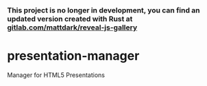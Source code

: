 ### This project is no longer in development, you can find an updated version created with Rust at [gitlab.com/mattdark/reveal-js-gallery](https://gitlab.com/reveal-js-gallery)
# presentation-manager
Manager for HTML5 Presentations
